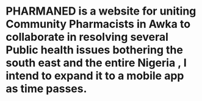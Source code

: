 # PHARMANED is a website for uniting Community Pharmacists in Awka to collaborate in resolving several Public health issues bothering the south east and the entire Nigeria , I intend to expand it to a mobile app as time passes.
